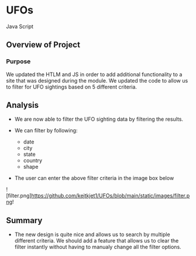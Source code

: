 # UFOs
Java Script

## Overview of Project

### Purpose

We updated the HTLM and JS in order to add additional functionality to a site that was designed during the module. We updated the code to allow us to filter for UFO sightings based on 5 different criteria. 

## Analysis

- We are now able to filter the UFO sighting data by filtering  the results. 
- We can filter by following:
    - date
    - city
    - state
    - country 
    - shape

- The user can enter the above filter criteria in the image box below

![filter.png]https://github.com/kejtkjet1/UFOs/blob/main/static/images/filter.png!

## Summary

- The new design is quite nice and allows us to search by multiple different criteria. We should add a feature that allows us to clear the filter instantly without having to manualy change all the filter options. 